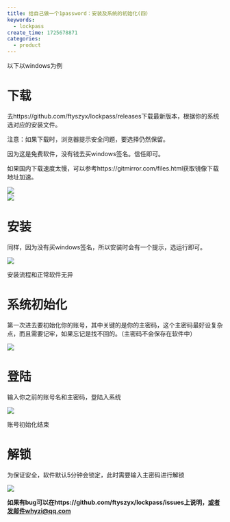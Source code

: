 ```yaml
---
title: 给自己做一个1password：安装及系统的初始化(四）
keywords:
  - lockpass
create_time: 1725678871
categories:
  - product
---
```



以下以windows为例

# 下载

去https://github.com/ftyszyx/lockpass/releases下载最新版本，根据你的系统选对应的安装文件。

注意：如果下载时，浏览器提示安全问题，要选择仍然保留。

因为这是免费软件，没有钱去买windows签名。信任即可。

如果国内下载速度太慢，可以参考https://gitmirror.com/files.html获取镜像下载地址加速。

<div class="flex gap-3 columns-2" column-size="2">
<div class="w-[50%]" width-ratio="50">
<img src="/assets/AasQbQskTodwNXxGI5dclv3bnPg.png" src-width="376" class="markdown-img m-auto" src-height="260" align="center"/>
</div>
<div class="w-[50%]" width-ratio="50">
<img src="/assets/QGG4bRO7eoRpeAxDnCocW1DrnCh.png" src-width="360" class="markdown-img m-auto" src-height="510" align="center"/>
</div>
</div>

# 安装

同样，因为没有买windows签名，所以安装时会有一个提示，选运行即可。

<img src="/assets/CN9HbG0Ngor9O6xW4Nkc0Fq4nTZ.png" src-width="506" class="markdown-img m-auto" src-height="480" align="center"/>

安装流程和正常软件无异

# 系统初始化

第一次进去要初始化你的账号，其中关键的是你的主密码，这个主密码最好设复杂点，而且需要记牢，如果忘记是找不回的。（主密码不会保存在软件中）

<img src="/assets/H2clbrsdvotiFexyQ7FcsNU8nhf.png" src-width="297" class="markdown-img m-auto" src-height="446" align="center"/>

# 登陆

输入你之前的账号名和主密码，登陆入系统

<img src="/assets/OBslbiDLGonWIdx3qUpcoVhhnR3.png" src-width="262" class="markdown-img m-auto" src-height="337" align="center"/>

账号初始化结束

# 解锁

为保证安全，软件默认5分钟会锁定，此时需要输入主密码进行解锁

<img src="/assets/Qn0WbgK1ToJmyCxJ4VQclDTwnmd.png" src-width="405" class="markdown-img m-auto" src-height="227" align="center"/>

**如果有bug可以在https://github.com/ftyszyx/lockpass/issues上说明，或者发邮件whyzi@qq.com**

